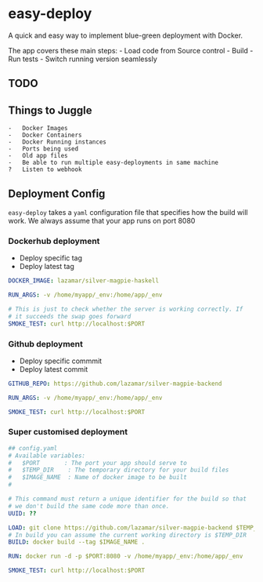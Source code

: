 # easy-deploy

A quick and easy way to implement blue-green deployment with Docker.

The app covers these main steps:
    -   Load code from Source control
    -   Build
    -   Run tests
    -   Switch running version seamlessly

## TODO

## Things to Juggle
    -   Docker Images
    -   Docker Containers
    -   Docker Running instances
    -   Ports being used
    -   Old app files
    -   Be able to run multiple easy-deployments in same machine
    ?   Listen to webhook

## Deployment Config

`easy-deploy` takes a `yaml` configuration file that specifies how the build will work.
We always assume that your app runs on port 8080

### Dockerhub deployment

-   Deploy specific tag
-   Deploy latest tag

``` yaml
DOCKER_IMAGE: lazamar/silver-magpie-haskell

RUN_ARGS: -v /home/myapp/_env:/home/app/_env

# This is just to check whether the server is working correctly. If
# it succeeds the swap goes forward
SMOKE_TEST: curl http://localhost:$PORT
```  

### Github deployment

-   Deploy specific commmit
-   Deploy latest commit

``` yaml
GITHUB_REPO: https://github.com/lazamar/silver-magpie-backend

RUN_ARGS: -v /home/myapp/_env:/home/app/_env

SMOKE_TEST: curl http://localhost:$PORT
```  


### Super customised deployment  
``` yaml
## config.yaml
# Available variables:
#   $PORT       : The port your app should serve to
#   $TEMP_DIR    : The temporary directory for your build files
#   $IMAGE_NAME  : Name of docker image to be built
#   

# This command must return a unique identifier for the build so that
# we don't build the same code more than once.
UUID: ??

LOAD: git clone https://github.com/lazamar/silver-magpie-backend $TEMP_DIR
# In build you can assume the current working directory is $TEMP_DIR
BUILD: docker build --tag $IMAGE_NAME .

RUN: docker run -d -p $PORT:8080 -v /home/myapp/_env:/home/app/_env

SMOKE_TEST: curl http://localhost:$PORT
```
